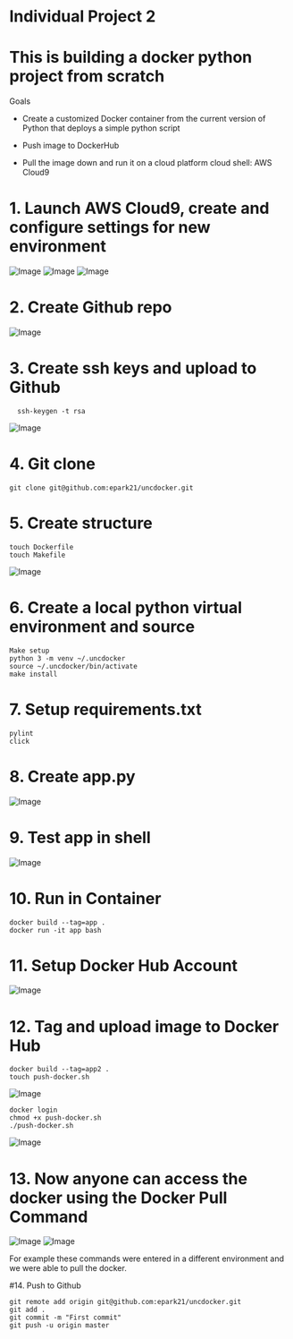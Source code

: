 # Individual Project 2
# This is building a docker python project from scratch 

Goals

- Create a customized Docker container from the current version of Python that deploys a simple python script

- Push image to DockerHub

- Pull the image down and run it on a cloud platform cloud shell: AWS Cloud9

# 1.	Launch AWS Cloud9, create and configure settings for new environment

![Image](../master/images/1.gif?raw=true) 
![Image](../master/images/2.gif?raw=true) 
![Image](../master/images/3.gif?raw=true) 

# 2.	Create Github repo

![Image](../master/images/4.gif?raw=true) 

 
 # 3.	Create ssh keys and upload to Github
 
```
  ssh-keygen -t rsa 
```
  ![Image](../master/images/5.gif?raw=true) 
  
 
# 4.	Git clone

```
git clone git@github.com:epark21/uncdocker.git
```

# 5.	Create structure
```
touch Dockerfile
touch Makefile
```
![Image](../master/images/6.gif?raw=true) 
	 
# 6. Create a local python virtual environment and source

```
Make setup
python 3 -m venv ~/.uncdocker 
source ~/.uncdocker/bin/activate
make install
```

# 7. Setup requirements.txt

```
pylint
click
```

# 8. Create app.py

![Image](../master/images/7.gif?raw=true) 

# 9. Test app in shell

![Image](../master/images/8.gif?raw=true) 

# 10. Run in Container
```
docker build --tag=app .
docker run -it app bash 
```

# 11. Setup Docker Hub Account

![Image](../master/images/9.gif?raw=true) 

 
# 12. Tag and upload image to Docker Hub
```
docker build --tag=app2 .
touch push-docker.sh
```
![Image](../master/images/10.gif?raw=true) 

```
docker login
chmod +x push-docker.sh
./push-docker.sh
```
![Image](../master/images/11.gif?raw=true)  

# 13. Now anyone can access the docker using the Docker Pull Command

![Image](../master/images/12.gif?raw=true) 
![Image](../master/images/13.gif?raw=true) 
 
For example these commands were entered in a different environment and we were able to pull the docker.

#14. Push to Github

```
git remote add origin git@github.com:epark21/uncdocker.git
git add . 
git commit -m "First commit"
git push -u origin master
```
